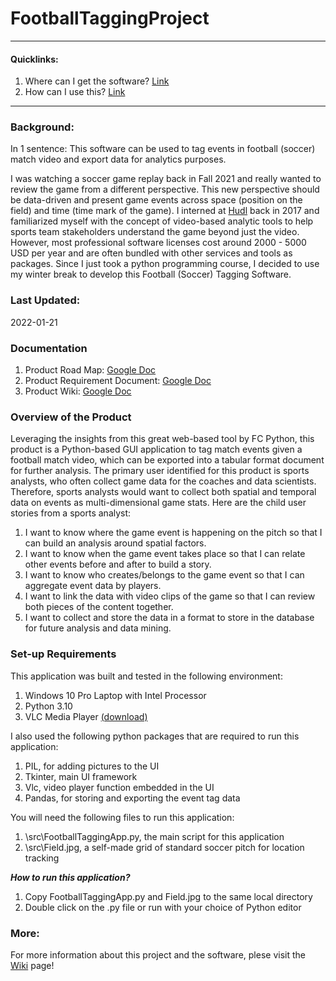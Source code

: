 # FootballTaggingProject

---
#### Quicklinks:

1. Where can I get the software? [Link](https://github.com/yying1/FootballTaggingProject/blob/main/README.md#set-up-requirements)
2. How can I use this? [Link](https://github.com/yying1/FootballTaggingProject/wiki/Workflow-and-Guideline)
---

### Background: 
In 1 sentence: This software can be used to tag events in football (soccer) match video and export data for analytics purposes. 

I was watching a soccer game replay back in Fall 2021 and really wanted to review the game from a different perspective. This new perspective should be data-driven and present game events across space (position on the field) and time (time mark of the game). I interned at [Hudl](https://www.hudl.com/) back in 2017 and familiarized myself with the concept of video-based analytic tools to help sports team stakeholders understand the game beyond just the video. However, most professional software licenses cost around 2000 - 5000 USD per year and are often bundled with other services and tools as packages. Since I just took a python programming course, I decided to use my winter break to develop this Football (Soccer) Tagging Software.

### Last Updated: 
2022-01-21

### Documentation
1. Product Road Map: [Google Doc](https://docs.google.com/document/d/1rgXGsRRUtFURbPx9At1lktV8gEviWlC9QfzNNFc0S9k/edit?usp=sharing)
2. Product Requirement Document: [Google Doc](https://docs.google.com/document/d/1J__imhIn6qVkLKvyYzS5VGSkRql9BwSibdP-wLo9f0w/edit?usp=sharing)
3. Product Wiki: [Google Doc](https://docs.google.com/document/d/13VXZbe1Mxj5Hmty57-uIgNOK_1UJK89dUC0JE0NRANw/edit?usp=sharing)

### Overview of the Product 
Leveraging the insights from this great web-based tool by FC Python, this product is a Python-based GUI application to tag match events given a football match video, which can be exported into a tabular format document for further analysis. The primary user identified for this product is sports analysts, who often collect game data for the coaches and data scientists. Therefore, sports analysts would want to collect both spatial and temporal data on events as multi-dimensional game stats.
Here are the child user stories from a sports analyst:
1. I want to know where the game event is happening on the pitch so that I can build an analysis around spatial factors.
2. I want to know when the game event takes place so that I can relate other events before and after to build a story.
3. I want to know who creates/belongs to the game event so that I can aggregate event data by players.
4. I want to link the data with video clips of the game so that I can review both pieces of the content together.
5. I want to collect and store the data in a format to store in the database for future analysis and data mining.

### Set-up Requirements
This application was built and tested in the following environment:
1. Windows 10 Pro Laptop with Intel Processor
2. Python 3.10
3. VLC Media Player [(download)](https://www.videolan.org/vlc/)
	
I also used the following python packages that are required to run this application:
1. PIL, for adding pictures to the UI
2. Tkinter, main UI framework
3. Vlc, video player function embedded in the UI
4. Pandas, for storing and exporting the event tag data

You will need the following files to run this application:
1. \src\FootballTaggingApp.py, the main script for this application
2. \src\Field.jpg, a self-made grid of standard soccer pitch for location tracking
	
***How to run this application?***
1. Copy FootballTaggingApp.py and Field.jpg to the same local directory
2. Double click on the .py file or run with your choice of Python editor

### More:

For more information about this project and the software, plese visit the [Wiki](https://github.com/yying1/FootballTaggingProject/wiki) page!
